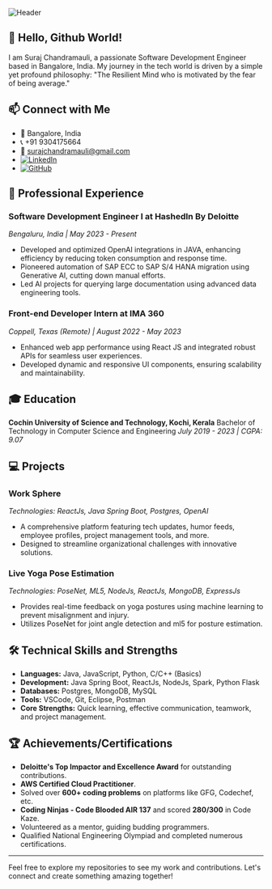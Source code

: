 ![Header](./your-header-image-name.png)


## 👋 Hello, Github World!

I am Suraj Chandramauli, a passionate Software Development Engineer based in Bangalore, India. My journey in the tech world is driven by a simple yet profound philosophy: "The Resilient Mind who is motivated by the fear of being average."

## 📫 Connect with Me

- 📍 Bangalore, India
- 📞 +91 9304175664
- 📧 [surajchandramauli@gmail.com](mailto:surajchandramauli@gmail.com)
- [![LinkedIn](https://img.shields.io/badge/LinkedIn-Connect-blue)](https://www.linkedin.com/in/surajchandramauli/)
- [![GitHub](https://img.shields.io/badge/GitHub-Follow-black)](https://github.com/SurajChandramauli)

## 🏢 Professional Experience

### Software Development Engineer I at HashedIn By Deloitte
*Bengaluru, India | May 2023 - Present*

- Developed and optimized OpenAI integrations in JAVA, enhancing efficiency by reducing token consumption and response time.
- Pioneered automation of SAP ECC to SAP S/4 HANA migration using Generative AI, cutting down manual efforts.
- Led AI projects for querying large documentation using advanced data engineering tools.

### Front-end Developer Intern at IMA 360
*Coppell, Texas (Remote) | August 2022 - May 2023*

- Enhanced web app performance using React JS and integrated robust APIs for seamless user experiences.
- Developed dynamic and responsive UI components, ensuring scalability and maintainability.

## 🎓 Education

**Cochin University of Science and Technology, Kochi, Kerala** 
Bachelor of Technology in Computer Science and Engineering 
*July 2019 - 2023 | CGPA: 9.07*

## 💻 Projects

### Work Sphere
*Technologies: ReactJs, Java Spring Boot, Postgres, OpenAI*

- A comprehensive platform featuring tech updates, humor feeds, employee profiles, project management tools, and more.
- Designed to streamline organizational challenges with innovative solutions.

### Live Yoga Pose Estimation
*Technologies: PoseNet, ML5, NodeJs, ReactJs, MongoDB, ExpressJs*

- Provides real-time feedback on yoga postures using machine learning to prevent misalignment and injury.
- Utilizes PoseNet for joint angle detection and ml5 for posture estimation.

## 🛠 Technical Skills and Strengths

- **Languages:** Java, JavaScript, Python, C/C++ (Basics)
- **Development:** Java Spring Boot, ReactJs, NodeJs, Spark, Python Flask
- **Databases:** Postgres, MongoDB, MySQL
- **Tools:** VSCode, Git, Eclipse, Postman
- **Core Strengths:** Quick learning, effective communication, teamwork, and project management.

## 🏆 Achievements/Certifications

- **Deloitte's Top Impactor and Excellence Award** for outstanding contributions.
- **AWS Certified Cloud Practitioner**.
- Solved over **600+ coding problems** on platforms like GFG, Codechef, etc.
- **Coding Ninjas - Code Blooded AIR 137** and scored **280/300** in Code Kaze.
- Volunteered as a mentor, guiding budding programmers.
- Qualified National Engineering Olympiad and completed numerous certifications.

---

Feel free to explore my repositories to see my work and contributions. Let's connect and create something amazing together!
